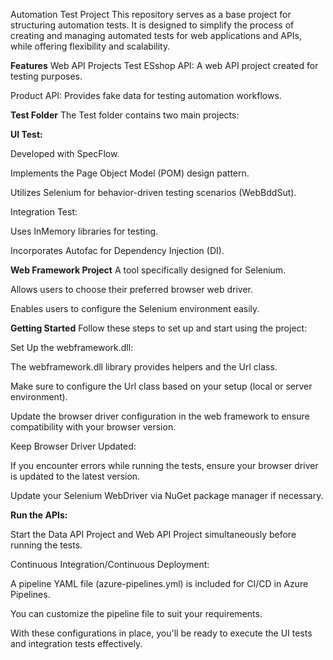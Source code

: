 Automation Test Project
This repository serves as a base project for structuring automation tests. It is designed to simplify the process of creating and managing automated tests for web applications and APIs, while offering flexibility and scalability.

**Features**
Web API Projects
Test ESshop API: A web API project created for testing purposes.

Product API: Provides fake data for testing automation workflows.

**Test Folder**
The Test folder contains two main projects:

**UI Test:**

Developed with SpecFlow.

Implements the Page Object Model (POM) design pattern.

Utilizes Selenium for behavior-driven testing scenarios (WebBddSut).

Integration Test:

Uses InMemory libraries for testing.

Incorporates Autofac for Dependency Injection (DI).

**Web Framework Project**
A tool specifically designed for Selenium.

Allows users to choose their preferred browser web driver.

Enables users to configure the Selenium environment easily.

**Getting Started**
Follow these steps to set up and start using the project:

Set Up the webframework.dll:

The webframework.dll library provides helpers and the Url class.

Make sure to configure the Url class based on your setup (local or server environment).

Update the browser driver configuration in the web framework to ensure compatibility with your browser version.

Keep Browser Driver Updated:

If you encounter errors while running the tests, ensure your browser driver is updated to the latest version.

Update your Selenium WebDriver via NuGet package manager if necessary.

**Run the APIs:**

Start the Data API Project and Web API Project simultaneously before running the tests.

Continuous Integration/Continuous Deployment:

A pipeline YAML file (azure-pipelines.yml) is included for CI/CD in Azure Pipelines.

You can customize the pipeline file to suit your requirements.

With these configurations in place, you'll be ready to execute the UI tests and integration tests effectively.
